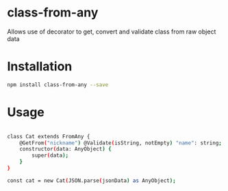 # class-from-any

Allows use of decorator to get, convert and validate class from raw object data

# Installation

```bash
npm install class-from-any --save
```

# Usage

```bash

class Cat extends FromAny {
    @GetFrom("nickname") @Validate(isString, notEmpty) "name": string;
    constructor(data: AnyObject) {
        super(data);
    }
}

const cat = new Cat(JSON.parse(jsonData) as AnyObject);

```